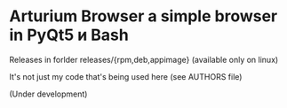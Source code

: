 # Arturium Browser a simple browser in PyQt5 и Bash
Releases in forlder releases/{rpm,deb,appimage} (available only on linux)

It's not just my code that's being used here (see AUTHORS file)


(Under development)

